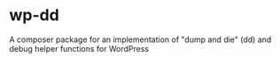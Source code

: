 # wp-dd
A composer package for an implementation of "dump and die" (dd) and debug helper functions for WordPress
